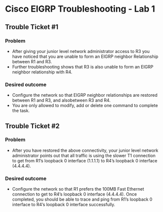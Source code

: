 # Cisco EIGRP Troubleshooting - Lab 1

## Trouble Ticket #1

### Problem
- After giving your junior level network administrator access to R3 you have noticed that you are unable to form an EIGRP neighbor Relationship between R1 and R3.
- Further troubleshooting shows that R3 is also unable to form an EIGRP neighbor relationship with R4.

### Desired outcome
- Configure the network so that EIGRP neighbor relationships are restored between R1 and R3, and alsobetween R3 and R4.
- You are only allowed to modify, add or delete one command to complete the task.

## Trouble Ticket #2

### Problem
- After you have restored the above connectivity, your junior level network administrator points out that all traffic is using the slower T1 connection to get from R1’s loopback 0 interface (1.1.1.1) to R4’s loopback 0 interface (4.4.4.4).

### Desired outcome
- Configure the network so that R1 prefers the 100MB Fast Ethernet connection to get to R4’s loopback 0 interface (4.4.4.4). Once completed, you should be able to trace and ping from R1’s loopback 0 interface to R4’s loopback 0 interface
successfully.

